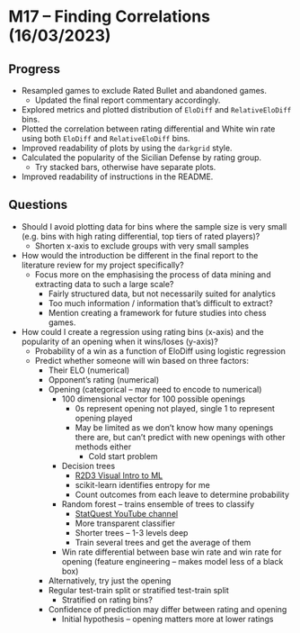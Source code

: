 # M17 – Finding Correlations (16/03/2023)

## Progress
- Resampled games to exclude Rated Bullet and abandoned games.
	- Updated the final report commentary accordingly.
- Explored metrics and plotted distribution of `EloDiff` and  `RelativeEloDiff` bins.
- Plotted the correlation between rating differential and White win rate using both `EloDiff` and `RelativeEloDiff` bins.
- Improved readability of plots by using the `darkgrid` style.
- Calculated the popularity of the Sicilian Defense by rating group.
	- Try stacked bars, otherwise have separate plots.
- Improved readability of instructions in the README.

## Questions
- Should I avoid plotting data for bins where the sample size is very small (e.g. bins with high rating differential, top tiers of rated players)?
	- Shorten x-axis to exclude groups with very small samples
- How would the introduction be different in the final report to the literature review for my project specifically?
	- Focus more on the emphasising the process of data mining and extracting data to such a large scale?
		- Fairly structured data, but not necessarily suited for analytics
		- Too much information / information that’s difficult to extract?
		- Mention creating a framework for future studies into chess games.
- How could I create a regression using rating bins (x-axis) and the popularity of an opening when it wins/loses (y-axis)?
	- Probability of a win as a function of EloDiff using logistic regression
	- Predict whether someone will win based on three factors:
		- Their ELO (numerical)
		- Opponent’s rating (numerical)
		- Opening (categorical – may need to encode to numerical)
			- 100 dimensional vector for 100 possible openings
				- 0s represent opening not played, single 1 to represent opening played
				- May be limited as we don’t know how many openings there are, but can’t predict with new openings with other methods either
					- Cold start problem
			- Decision trees
				- [R2D3 Visual Intro to ML](http://www.r2d3.us/visual-intro-to-machine-learning-part-1/)
				- scikit-learn identifies entropy for me
				- Count outcomes from each leave to determine probability
			- Random forest – trains ensemble of trees to classify
				- [StatQuest YouTube channel](https://www.youtube.com/@statquest/videos)
				- More transparent classifier
				- Shorter trees – 1-3 levels deep
				- Train several trees and get the average of them
			- Win rate differential between base win rate and win rate for opening (feature engineering – makes model less of a black box)
		- Alternatively, try just the opening
		- Regular test-train split or stratified test-train split
			- Stratified on rating bins?
		- Confidence of prediction may differ between rating and opening
			- Initial hypothesis – opening matters more at lower ratings